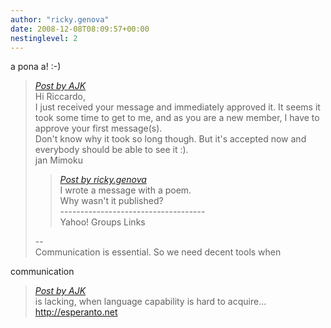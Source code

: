 ```yaml
---
author: "ricky.genova"
date: 2008-12-08T08:09:57+00:00
nestinglevel: 2
---
```

a pona a! :-)  

> [_Post by AJK_](/3QmNUGOU/poem#post2)  
> Hi Riccardo,  
> I just received your message and immediately approved it. It seems it  
> took some time to get to me, and as you are a new member, I have to  
> approve your first message(s).  
> Don't know why it took so long though. But it's accepted now and  
> everybody should be able to see it :).  
> jan Mimoku  
> 
> > [_Post by ricky.genova_](/3QmNUGOU/poem#post1)  
> > I wrote a message with a poem.  
> > Why wasn't it published?  
> > \------------------------------------  
> > Yahoo! Groups Links  
> > 
> 
> \--  
> Communication is essential. So we need decent tools when  
> 

communication  

> [_Post by AJK_](/3QmNUGOU/poem#post2)  
> is lacking, when language capability is hard to acquire...  
> http://esperanto.net  
>